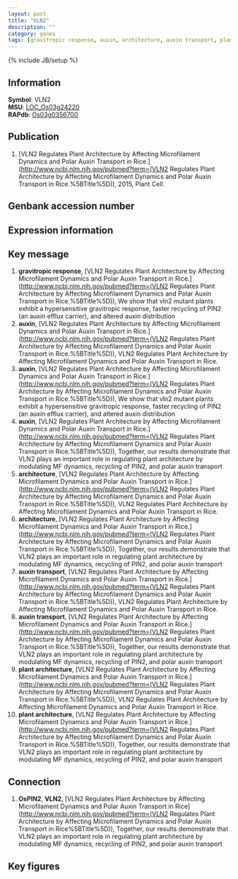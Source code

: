 ```yaml
---
layout: post
title: "VLN2"
description: ""
category: genes
tags: [gravitropic response, auxin, architecture, auxin transport, plant architecture, Gene]
---
```

{% include JB/setup %}

## Information
__Symbol__: VLN2  
__MSU__: [LOC_Os03g24220](http://rice.plantbiology.msu.edu/cgi-bin/ORF_infopage.cgi?orf=LOC_Os03g24220)  
__RAPdb__: [Os03g0356700](http://rapdb.dna.affrc.go.jp/viewer/gbrowse_details/irgsp1?name=Os03g0356700)  

## Publication
1. [VLN2 Regulates Plant Architecture by Affecting Microfilament Dynamics and Polar Auxin Transport in Rice.](http://www.ncbi.nlm.nih.gov/pubmed?term=(VLN2 Regulates Plant Architecture by Affecting Microfilament Dynamics and Polar Auxin Transport in Rice.%5BTitle%5D)), 2015, Plant Cell.

## Genbank accession number

## Expression information

## Key message
1. __gravitropic response__, [VLN2 Regulates Plant Architecture by Affecting Microfilament Dynamics and Polar Auxin Transport in Rice.](http://www.ncbi.nlm.nih.gov/pubmed?term=(VLN2 Regulates Plant Architecture by Affecting Microfilament Dynamics and Polar Auxin Transport in Rice.%5BTitle%5D)),  We show that vln2 mutant plants exhibit a hypersensitive gravitropic response, faster recycling of PIN2 (an auxin efflux carrier), and altered auxin distribution
2. __auxin__, [VLN2 Regulates Plant Architecture by Affecting Microfilament Dynamics and Polar Auxin Transport in Rice.](http://www.ncbi.nlm.nih.gov/pubmed?term=(VLN2 Regulates Plant Architecture by Affecting Microfilament Dynamics and Polar Auxin Transport in Rice.%5BTitle%5D)), VLN2 Regulates Plant Architecture by Affecting Microfilament Dynamics and Polar Auxin Transport in Rice.
3. __auxin__, [VLN2 Regulates Plant Architecture by Affecting Microfilament Dynamics and Polar Auxin Transport in Rice.](http://www.ncbi.nlm.nih.gov/pubmed?term=(VLN2 Regulates Plant Architecture by Affecting Microfilament Dynamics and Polar Auxin Transport in Rice.%5BTitle%5D)),  We show that vln2 mutant plants exhibit a hypersensitive gravitropic response, faster recycling of PIN2 (an auxin efflux carrier), and altered auxin distribution
4. __auxin__, [VLN2 Regulates Plant Architecture by Affecting Microfilament Dynamics and Polar Auxin Transport in Rice.](http://www.ncbi.nlm.nih.gov/pubmed?term=(VLN2 Regulates Plant Architecture by Affecting Microfilament Dynamics and Polar Auxin Transport in Rice.%5BTitle%5D)),  Together, our results demonstrate that VLN2 plays an important role in regulating plant architecture by modulating MF dynamics, recycling of PIN2, and polar auxin transport
5. __architecture__, [VLN2 Regulates Plant Architecture by Affecting Microfilament Dynamics and Polar Auxin Transport in Rice.](http://www.ncbi.nlm.nih.gov/pubmed?term=(VLN2 Regulates Plant Architecture by Affecting Microfilament Dynamics and Polar Auxin Transport in Rice.%5BTitle%5D)), VLN2 Regulates Plant Architecture by Affecting Microfilament Dynamics and Polar Auxin Transport in Rice.
6. __architecture__, [VLN2 Regulates Plant Architecture by Affecting Microfilament Dynamics and Polar Auxin Transport in Rice.](http://www.ncbi.nlm.nih.gov/pubmed?term=(VLN2 Regulates Plant Architecture by Affecting Microfilament Dynamics and Polar Auxin Transport in Rice.%5BTitle%5D)),  Together, our results demonstrate that VLN2 plays an important role in regulating plant architecture by modulating MF dynamics, recycling of PIN2, and polar auxin transport
7. __auxin transport__, [VLN2 Regulates Plant Architecture by Affecting Microfilament Dynamics and Polar Auxin Transport in Rice.](http://www.ncbi.nlm.nih.gov/pubmed?term=(VLN2 Regulates Plant Architecture by Affecting Microfilament Dynamics and Polar Auxin Transport in Rice.%5BTitle%5D)), VLN2 Regulates Plant Architecture by Affecting Microfilament Dynamics and Polar Auxin Transport in Rice.
8. __auxin transport__, [VLN2 Regulates Plant Architecture by Affecting Microfilament Dynamics and Polar Auxin Transport in Rice.](http://www.ncbi.nlm.nih.gov/pubmed?term=(VLN2 Regulates Plant Architecture by Affecting Microfilament Dynamics and Polar Auxin Transport in Rice.%5BTitle%5D)),  Together, our results demonstrate that VLN2 plays an important role in regulating plant architecture by modulating MF dynamics, recycling of PIN2, and polar auxin transport
9. __plant architecture__, [VLN2 Regulates Plant Architecture by Affecting Microfilament Dynamics and Polar Auxin Transport in Rice.](http://www.ncbi.nlm.nih.gov/pubmed?term=(VLN2 Regulates Plant Architecture by Affecting Microfilament Dynamics and Polar Auxin Transport in Rice.%5BTitle%5D)), VLN2 Regulates Plant Architecture by Affecting Microfilament Dynamics and Polar Auxin Transport in Rice.
10. __plant architecture__, [VLN2 Regulates Plant Architecture by Affecting Microfilament Dynamics and Polar Auxin Transport in Rice.](http://www.ncbi.nlm.nih.gov/pubmed?term=(VLN2 Regulates Plant Architecture by Affecting Microfilament Dynamics and Polar Auxin Transport in Rice.%5BTitle%5D)),  Together, our results demonstrate that VLN2 plays an important role in regulating plant architecture by modulating MF dynamics, recycling of PIN2, and polar auxin transport

## Connection
1. __OsPIN2__, __VLN2__, [VLN2 Regulates Plant Architecture by Affecting Microfilament Dynamics and Polar Auxin Transport in Rice](http://www.ncbi.nlm.nih.gov/pubmed?term=(VLN2 Regulates Plant Architecture by Affecting Microfilament Dynamics and Polar Auxin Transport in Rice%5BTitle%5D)), Together, our results demonstrate that VLN2 plays an important role in regulating plant architecture by modulating MF dynamics, recycling of PIN2, and polar auxin transport

## Key figures


